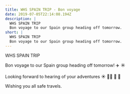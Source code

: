 ```yaml
---
title: WHS SPAIN TRIP - Bon voyage
date: 2019-07-05T22:14:08.194Z
description: |
  WHS SPAIN TRIP
  Bon voyage to our Spain group heading off tomorrow. 
short: |
  WHS SPAIN TRIP
  Bon voyage to our Spain group heading off tomorrow.
---
```

WHS SPAIN TRIP

Bon voyage to our Spain group heading off tomorrow! ✈️ ☀️

Looking forward to hearing of your adventures ☀️ 💃🏻 🥘 🎉

Wishing you all safe travels.
